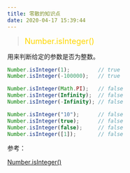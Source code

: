 ```yaml
---
title: 零散的知识点
date: 2020-04-17 15:39:44
---
```


> <font color="gold" size="4">Number.isInteger() </font>

用来判断给定的参数是否为整数。

```js
Number.isInteger(1);         // true
Number.isInteger(-100000);   // true

Number.isInteger(Math.PI);   // false
Number.isInteger(Infinity);  // false
Number.isInteger(-Infinity); // false

Number.isInteger("10");      // false
Number.isInteger(true);      // false
Number.isInteger(false);     // false
Number.isInteger([1]);       // false
```


参考：

[Number.isInteger()](https://developer.mozilla.org/zh-CN/docs/Web/JavaScript/Reference/Global_Objects/Number/isInteger)

